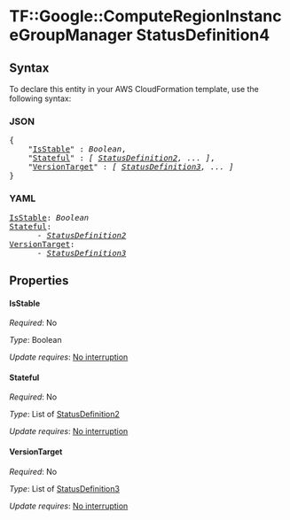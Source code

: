 # TF::Google::ComputeRegionInstanceGroupManager StatusDefinition4

## Syntax

To declare this entity in your AWS CloudFormation template, use the following syntax:

### JSON

<pre>
{
    "<a href="#isstable" title="IsStable">IsStable</a>" : <i>Boolean</i>,
    "<a href="#stateful" title="Stateful">Stateful</a>" : <i>[ <a href="statusdefinition2.md">StatusDefinition2</a>, ... ]</i>,
    "<a href="#versiontarget" title="VersionTarget">VersionTarget</a>" : <i>[ <a href="statusdefinition3.md">StatusDefinition3</a>, ... ]</i>
}
</pre>

### YAML

<pre>
<a href="#isstable" title="IsStable">IsStable</a>: <i>Boolean</i>
<a href="#stateful" title="Stateful">Stateful</a>: <i>
      - <a href="statusdefinition2.md">StatusDefinition2</a></i>
<a href="#versiontarget" title="VersionTarget">VersionTarget</a>: <i>
      - <a href="statusdefinition3.md">StatusDefinition3</a></i>
</pre>

## Properties

#### IsStable

_Required_: No

_Type_: Boolean

_Update requires_: [No interruption](https://docs.aws.amazon.com/AWSCloudFormation/latest/UserGuide/using-cfn-updating-stacks-update-behaviors.html#update-no-interrupt)

#### Stateful

_Required_: No

_Type_: List of <a href="statusdefinition2.md">StatusDefinition2</a>

_Update requires_: [No interruption](https://docs.aws.amazon.com/AWSCloudFormation/latest/UserGuide/using-cfn-updating-stacks-update-behaviors.html#update-no-interrupt)

#### VersionTarget

_Required_: No

_Type_: List of <a href="statusdefinition3.md">StatusDefinition3</a>

_Update requires_: [No interruption](https://docs.aws.amazon.com/AWSCloudFormation/latest/UserGuide/using-cfn-updating-stacks-update-behaviors.html#update-no-interrupt)

